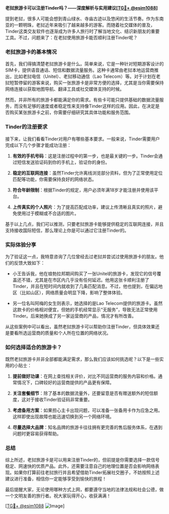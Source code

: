 **老挝旅游卡可以注册Tinder吗？——深度解析与实用建议[[TG💪+ @esim1088](https://t.me/s/esim1088)]**

提到老挝，很多人可能会想到青山绿水、寺庙古迹以及悠闲的生活节奏。作为东南亚的一颗明珠，老挝近年来吸引了越来越多的游客。而随着社交媒体的普及，Tinder这类交友软件也逐渐成为许多人旅行时了解当地文化、结识新朋友的重要工具。不过，问题来了：在老挝使用旅游卡能否顺利注册Tinder呢？

### 老挝旅游卡的基本情况

首先，我们得搞清楚老挝旅游卡是什么。简单来说，它是一种针对短期游客设计的SIM卡，提供语音通话、短信和数据流量服务。这种卡通常由老挝本地运营商推出，比如老挝电信（Unitel）、老挝移动通信（Lao Telecom）等。对于计划在老挝短暂停留的游客来说，购买一张旅游卡是非常方便的选择，尤其是当你需要保持网络连接以获取地图导航、翻译工具或社交媒体支持的时候。

然而，并非所有的旅游卡都能满足你的需求。有些卡可能只提供基础的数据流量服务，而没有足够的速度或者稳定性来支持像Tinder这样的应用。因此，在决定是否购买某张旅游卡之前，你需要仔细研究其具体功能和服务范围。

### Tinder的注册要求

接下来，让我们看看Tinder对用户有哪些基本要求。一般来说，Tinder需要用户完成以下几个步骤才能成功注册：

1. **有效的手机号码**：这是注册过程中的第一步，也是最关键的一步。Tinder会通过短信发送验证码到你的手机上，验证你的身份。
   
2. **稳定的互联网连接**：虽然Tinder允许离线浏览部分资料，但为了正常使用定位匹配等功能，你需要保持良好的网络状态。

3. **符合年龄限制**：根据Tinder的规定，用户必须年满18岁才能注册并使用该平台。

4. **上传真实的个人照片**：为了提高匹配成功率，建议上传清晰且真实的照片，避免使用过于模糊或不合适的图片。

基于以上几点，我们可以推测，只要老挝旅游卡能够提供稳定的互联网连接，并且支持接收国际短信，那么理论上你是可以通过它注册Tinder的。

### 实际体验分享

为了验证这一点，我特意咨询了几位曾经去过老挝并尝试过使用旅游卡的朋友。他们的反馈大致如下：

- 小王告诉我，他在琅勃拉邦期间购买了一张Unitel的旅游卡，发现它的信号覆盖还不错，尤其是在市区内几乎没有任何延迟。他用这张卡顺利注册了Tinder，并且在短时间内就收到了几条匹配消息。不过，他也提到，在偏远地区（比如山区），网络质量会明显下降，影响了整体体验。

- 另一位名叫阿梅的女生则表示，她选择的是Lao Telecom提供的旅游卡。虽然这款卡的价格相对便宜，但她的手机经常显示“无服务”，导致无法正常使用Tinder。后来她换成了另一家运营商的产品，情况才有所改善。

从这些案例中可以看出，虽然老挝旅游卡可以帮助你注册Tinder，但具体效果还是要看所选运营商的质量和个人所在位置的网络状况。

### 如何选择适合的旅游卡？

既然老挝旅游卡并非全部都能满足需求，那么我们应该如何挑选呢？以下是一些实用的小贴士：

1. **提前做好功课**：在网上查找相关评价，对比不同运营商的服务内容和价格。通常情况下，口碑较好的运营商提供的产品更有保障。

2. **关注套餐细节**：除了基本的数据流量外，还要留意是否有赠送额外的短信额度，这对于接收Tinder验证码非常重要。

3. **考虑备用方案**：如果担心主卡出现问题，可以准备一张备用卡作为应急之用。这样即使出现故障也能迅速切换到另一个网络环境。

4. **尽量选择大品牌**：知名品牌的旅游卡往往拥有更完善的售后服务体系，在遇到问题时更容易获得帮助。

### 总结

综上所述，老挝旅游卡是可以用来注册Tinder的，但前提是你需要选择一款信号稳定、网速快的优质产品。此外，还需要注意自己的地理位置是否会影响网络表现。如果你打算前往老挝旅行并且希望借助Tinder拓展社交圈子，不妨按照上述建议进行准备，相信你一定能够享受到愉快的旅程！

最后提醒大家，无论使用哪种方式上网，都要遵守当地的法律法规和社会公德，做一个文明友善的旅行者。祝大家玩得开心，收获满满！

[[TG💪+ @esim1088](https://t.me/s/esim1088) ![Image](https://i.postimg.cc/4NQfJmqS/Snipaste-2025-05-13-00-14-12.png)]